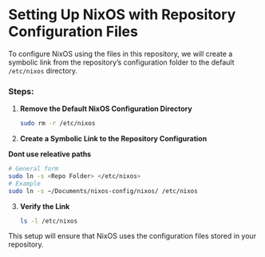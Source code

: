 # Setting Up NixOS with Repository Configuration Files

To configure NixOS using the files in this repository, we will create a symbolic link from the repository’s configuration folder to the default `/etc/nixos` directory.

### Steps:

1. **Remove the Default NixOS Configuration Directory**
   ```bash
   sudo rm -r /etc/nixos
   ```

2. **Create a Symbolic Link to the Repository Configuration**

**Dont use releative paths**

   ```bash
   # General form
   sudo ln -s <Repo Folder> </etc/nixos>
   # Example
   sudo ln -s ~/Documents/nixos-config/nixos/ /etc/nixos
   ```

3. **Verify the Link**
   ```bash
   ls -l /etc/nixos
   ```

This setup will ensure that NixOS uses the configuration files stored in your repository.